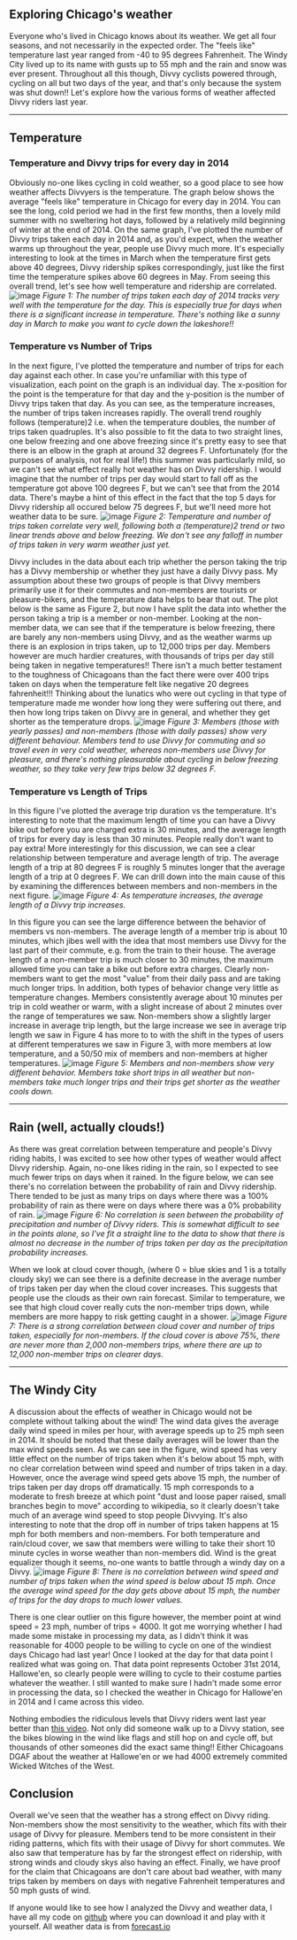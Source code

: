 ## Exploring Chicago's weather
Everyone who's lived in Chicago knows about its weather. We get all four seasons, and not necessarily in the expected order. The "feels like" temperature last year ranged from -40 to 95 degrees Fahrenheit. The Windy City lived up to its name with gusts up to 55 mph and the rain and snow was ever present. Throughout all this though, Divvy cyclists powered through, cycling on all but two days of the year, and that's only because the system was shut down!! Let's explore how the various forms of weather affected Divvy riders last year.

-----

## Temperature
### Temperature and Divvy trips for every day in 2014

Obviously no-one likes cycling in cold weather, so a good place to see how weather affects Divvyers is the temperature. The graph below shows the average "feels like" temperature in Chicago for every day in 2014. You can see the long, cold period we had in the first few months, then a lovely mild summer with no sweltering hot days, followed by a relatively mild beginning of winter at the end of 2014. On the same graph, I've plotted the number of Divvy trips taken each day in 2014 and, as you'd expect, when the weather warms up throughout the year, people use Divvy much more. It's especially interesting to look at the times in March when the temperature first gets above 40 degrees, Divvy ridership spikes correspondingly, just like the first time the temperature spikes above 60 degrees in May. From seeing this overall trend, let's see how well temperature and ridership are correlated.
![image](/assets/images/dailyTempTrips.png)
_Figure 1: The number of trips taken each day of 2014 tracks very well with the temperature for the day. This is especially true for days when there is a significant increase in temperature. There's nothing like a sunny day in March to make you want to cycle down the lakeshore!!_
### Temperature vs Number of Trips

In the next figure, I've plotted the temperature and number of trips for each day against each other. In case you're unfamiliar with this type of visualization, each point on the graph is an individual day. The x-position for the point is the temperature for that day and the y-position is the number of Divvy trips taken that day. As you can see, as the temperature increases, the number of trips taken increases rapidly. The overall trend roughly follows (temperature)2 i.e. when the temperature doubles, the number of trips taken quadruples. It's also possible to fit the data to two straight lines, one below freezing and one above freezing since it's pretty easy to see that there is an elbow in the graph at around 32 degrees F. Unfortunately (for the purposes of analysis, not for real life!) this summer was particularly mild, so we can't see what effect really hot weather has on Divvy ridership. I would imagine that the number of trips per day would start to fall off as the temperature got above 100 degrees F, but we can't see that from the 2014 data. There's maybe a hint of this effect in the fact that the top 5 days for Divvy ridership all occured below 75 degrees F, but we'll need more hot weather data to be sure.
![image](/assets/images/tripsVtemp.png)
_Figure 2: Temperature and number of trips taken correlate very well, following both a (temperature)2 trend or two linear trends above and below freezing. We don't see any falloff in number of trips taken in very warm weather just yet._

Divvy includes in the data about each trip whether the person taking the trip has a Divvy membership or whether they just have a daily Divvy pass. My assumption about these two groups of people is that Divvy members primarily use it for their commutes and non-members are tourists or pleasure-bikers, and the temperature data helps to bear that out. The plot below is the same as Figure 2, but now I have split the data into whether the person taking a trip is a member or non-member. Looking at the non-member data, we can see that if the temperature is below freezing, there are barely any non-members using Divvy, and as the weather warms up there is an explosion in trips taken, up to 12,000 trips per day. Members however are much hardier creatures, with thousands of trips per day still being taken in negative temperatures!! There isn't a much better testament to the toughness of Chicagoans than the fact there were over 400 trips taken on days when the temperature felt like negative 20 degrees fahrenheit!!! Thinking about the lunatics who were out cycling in that type of temperature made me wonder how long they were suffering out there, and then how long trips taken on Divvy are in general, and whether they get shorter as the temperature drops.
![image](/assets/images/member_tripsVtemp.png)
_Figure 3: Members (those with yearly passes) and non-members (those with daily passes) show very different behaviour. Members tend to use Divvy for commuting and so travel even in very cold weather, whereas non-members use Divvy for pleasure, and there's nothing pleasurable about cycling in below freezing weather, so they take very few trips below 32 degrees F._
### Temperature vs Length of Trips

In this figure I've plotted the average trip duration vs the temperature. It's interesting to note that the maximum length of time you can have a Divvy bike out before you are charged extra is 30 minutes, and the average length of trips for every day is less than 30 minutes. People really don't want to pay extra! More interestingly for this discussion, we can see a clear relationship between temperature and average length of trip. The average length of a trip at 80 degrees F is roughly 5 minutes longer that the average length of a trip at 0 degrees F. We can drill down into the main cause of this by examining the differences between members and non-members in the next figure.
![image](/assets/images/lengthVtemp.png)
_Figure 4: As temperature increases, the average length of a Divvy trip increases._

In this figure you can see the large difference between the behavior of members vs non-members. The average length of a member trip is about 10 minutes, which jibes well with the idea that most members use Divvy for the last part of their commute, e.g. from the train to their house. The average length of a non-member trip is much closer to 30 minutes, the maximum allowed time you can take a bike out before extra charges. Clearly non-members want to get the most "value" from their daily pass and are taking much longer trips. In addition, both types of behavior change very little as temperature changes. Members consistently average about 10 minutes per trip in cold weather or warm, with a slight increase of about 2 minutes over the range of temperatures we saw. Non-members show a slightly larger increase in average trip length, but the large increase we see in average trip length we saw in Figure 4 has more to to with the shift in the types of users at different temperatures we saw in Figure 3, with more members at low temperature, and a 50/50 mix of members and non-members at higher temperatures.
![image](/assets/images/member_lengthVtemp.png)
_Figure 5: Members and non-members show very different behavior. Members take short trips in all weather but non-members take much longer trips and their trips get shorter as the weather cools down._

-----

## Rain (well, actually clouds!)

As there was great correlation between temperature and people's Divvy riding habits, I was excited to see how other types of weather would affect Divvy ridership. Again, no-one likes riding in the rain, so I expected to see much fewer trips on days when it rained. In the figure below, we can see there's no correlation between the probability of rain and Divvy ridership. There tended to be just as many trips on days where there was a 100% probability of rain as there were on days where there was a 0% probability of rain.
![image](/assets/images/member_tripsVprecip.png)
_Figure 6: No correlation is seen between the probability of precipitation and number of Divvy riders. This is somewhat difficult to see in the points alone, so I've fit a straight line to the data to show that there is almost no decrease in the number of trips taken per day as the precipitation probability increases._

When we look at cloud cover though, (where 0 = blue skies and 1 is a totally cloudy sky) we can see there is a definite decrease in the average number of trips taken per day when the cloud cover increases. This suggests that people use the clouds as their own rain forecast. Similar to temperature, we see that high cloud cover really cuts the non-member trips down, while members are more happy to risk getting caught in a shower.
![image](/assets/images/member_tripsVcloud.png)
_Figure 7: There is a strong correlation between cloud cover and number of trips taken, especially for non-members. If the cloud cover is above 75%, there are never more than 2,000 non-members trips, where there are up to 12,000 non-member trips on clearer days._ 

-----

## The Windy City
A discussion about the effects of weather in Chicago would not be complete without talking about the wind! The wind data gives the average daily wind speed in miles per hour, with average speeds up to 25 mph seen in 2014. It should be noted that these daily averages will be lower than the max wind speeds seen. As we can see in the figure, wind speed has very little effect on the number of trips taken when it's below about 15 mph, with no clear correlation between wind speed and number of trips taken in a day. However, once the average wind speed gets above 15 mph, the number of trips taken per day drops off dramatically. 15 mph corresponds to a moderate to fresh breeze at which point "dust and loose paper raised, small branches begin to move" according to wikipedia, so it clearly doesn't take much of an average wind speed to stop people Divvying. It's also interesting to note that the drop off in number of trips taken happens at 15 mph for both members and non-members. For both temperature and rain/cloud cover, we saw that members were willing to take their short 10 minute cycles in worse weather than non-members did. Wind is the great equalizer though it seems, no-one wants to battle through a windy day on a Divvy.
![image](/assets/images/member_tripsVwind.png)
_Figure 8: There is no correlation between wind speed and number of trips taken when the wind speed is below about 15 mph. Once the average wind speed for the day gets above about 15 mph, the number of trips for the day drops to much lower values._

There is one clear outlier on this figure however, the member point at wind speed = 23 mph, number of trips = 4000. It got me worrying whether I had made some mistake in processing my data, as I didn't think it was reasonable for 4000 people to be willing to cycle on one of the windiest days Chicago had last year! Once I looked at the day for that data point I realized what was going on. That data point represents October 31st 2014, Hallowe'en, so clearly people were willing to cycle to their costume parties whatever the weather. I still wanted to make sure I hadn't made some error in processing the data, so I checked the weather in Chicago for Hallowe'en in 2014 and I came across this video.

Nothing embodies the ridiculous levels that Divvy riders went last year better than [this video](http://www.youtube.com/embed/55LextyEgsk). Not only did someone walk up to a Divvy station, see the bikes blowing in the wind like flags and still hop on and cycle off, but thousands of other someones did the exact same thing!! Either Chicagoans DGAF about the weather at Hallowe'en or we had 4000 extremely commited Wicked Witches of the West.
## Conclusion

Overall we've seen that the weather has a strong effect on Divvy riding. Non-members show the most sensitivity to the weather, which fits with their usage of Divvy for pleasure. Members tend to be more consistent in their riding patterns, which fits with their usage of Divvy for short commutes. We also saw that temperature has by far the strongest effect on ridership, with strong winds and cloudy skys also having an effect. Finally, we have proof for the claim that Chicagoans are don't care about bad weather, with many trips taken by members on days with negative Fahrenheit temperatures and 50 mph gusts of wind.

If anyone would like to see how I analyzed the Divvy and weather data, I have all my code on [github](https://github.com/savagej/DivvyWeather2014) where you can download it and play with it yourself. All weather data is from [forecast.io](http://www.forecast.io)

